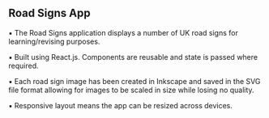 ## Road Signs App
  
▪ The Road Signs application displays a number of UK road signs for learning/revising purposes.  

▪ Built using React.js. Components are reusable and state is passed where required.  

▪ Each road sign image has been created in Inkscape and saved in the SVG file format allowing for images to be scaled in size while losing no quality.  

▪ Responsive layout means the app can be resized across devices.  
